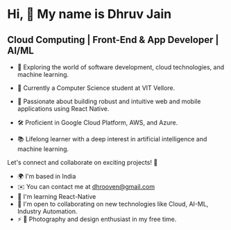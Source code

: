 Hi, 👋 My name is Dhruv Jain
==================================================================================================================================

Cloud Computing | Front-End & App Developer | AI/ML
---------------------------------------------------

*  🔭 Exploring the world of software development, cloud technologies, and machine learning.
   
*  💼 Currently a Computer Science student at VIT Vellore.
  
*  🚀 Passionate about building robust and intuitive web and mobile applications using React Native.
   
*  🛠️ Proficient in Google Cloud Platform, AWS, and Azure.
  
*  📚 Lifelong learner with a deep interest in artificial intelligence and machine learning. 

Let's connect and collaborate on exciting projects! 🚀

*   🌍  I'm based in India
*   ✉️  You can contact me at [dhrooven@gmail.com](mailto:dhrooven@gmail.com)
*   🧠  I'm learning React-Native
*   🤝  I'm open to collaborating on new technologies like Cloud, AI-ML, Industry Automation.
*   ⚡  📸 Photography and design enthusiast in my free time.
